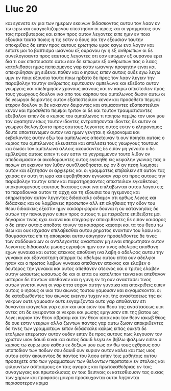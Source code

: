 # Lluc 20
και εγενετο εν μια των ημερων εκεινων διδασκοντος αυτου τον λαον εν τω ιερω και ευαγγελιζομενου επεστησαν οι ιερεις και οι γραμματεις συν τοις πρεσβυτεροις
και ειπον προς αυτον λεγοντες ειπε ημιν εν ποια εξουσια ταυτα ποιεις η τις εστιν ο δους σοι την εξουσιαν ταυτην
αποκριθεις δε ειπεν προς αυτους ερωτησω υμας καγω ενα λογον και ειπατε μοι
το βαπτισμα ιωαννου εξ ουρανου ην η εξ ανθρωπων
οι δε συνελογισαντο προς εαυτους λεγοντες οτι εαν ειπωμεν εξ ουρανου ερει δια τι ουκ επιστευσατε αυτω
εαν δε ειπωμεν εξ ανθρωπων πας ο λαος καταλιθασει ημας πεπεισμενος γαρ εστιν ιωαννην προφητην ειναι
και απεκριθησαν μη ειδεναι ποθεν
και ο ιησους ειπεν αυτοις ουδε εγω λεγω υμιν εν ποια εξουσια ταυτα ποιω
ηρξατο δε προς τον λαον λεγειν την παραβολην ταυτην ανθρωπος εφυτευσεν αμπελωνα και εξεδοτο αυτον γεωργοις και απεδημησεν χρονους ικανους
και εν καιρω απεστειλεν προς τους γεωργους δουλον ινα απο του καρπου του αμπελωνος δωσιν αυτω οι δε γεωργοι δειραντες αυτον εξαπεστειλαν κενον
και προσεθετο πεμψαι ετερον δουλον οι δε κακεινον δειραντες και ατιμασαντες εξαπεστειλαν κενον
και προσεθετο πεμψαι τριτον οι δε και τουτον τραυματισαντες εξεβαλον
ειπεν δε ο κυριος του αμπελωνος τι ποιησω πεμψω τον υιον μου τον αγαπητον ισως τουτον ιδοντες εντραπησονται
ιδοντες δε αυτον οι γεωργοι διελογιζοντο προς εαυτους λεγοντες ουτος εστιν ο κληρονομος δευτε αποκτεινωμεν αυτον ινα ημων γενηται η κληρονομια
και εκβαλοντες αυτον εξω του αμπελωνος απεκτειναν τι ουν ποιησει αυτοις ο κυριος του αμπελωνος
ελευσεται και απολεσει τους γεωργους τουτους και δωσει τον αμπελωνα αλλοις ακουσαντες δε ειπον μη γενοιτο
ο δε εμβλεψας αυτοις ειπεν τι ουν εστιν το γεγραμμενον τουτο λιθον ον απεδοκιμασαν οι οικοδομουντες ουτος εγενηθη εις κεφαλην γωνιας
πας ο πεσων επ εκεινον τον λιθον συνθλασθησεται εφ ον δ αν πεση λικμησει αυτον
και εζητησαν οι αρχιερεις και οι γραμματεις επιβαλειν επ αυτον τας χειρας εν αυτη τη ωρα και εφοβηθησαν εγνωσαν γαρ οτι προς αυτους την παραβολην ταυτην ειπεν
και παρατηρησαντες απεστειλαν εγκαθετους υποκρινομενους εαυτους δικαιους ειναι ινα επιλαβωνται αυτου λογου εις το παραδουναι αυτον τη αρχη και τη εξουσια του ηγεμονος
και επηρωτησαν αυτον λεγοντες διδασκαλε οιδαμεν οτι ορθως λεγεις και διδασκεις και ου λαμβανεις προσωπον αλλ επ αληθειας την οδον του θεου διδασκεις
εξεστιν ημιν καισαρι φορον δουναι η ου
κατανοησας δε αυτων την πανουργιαν ειπεν προς αυτους τι με πειραζετε
επιδειξατε μοι δηναριον τινος εχει εικονα και επιγραφην αποκριθεντες δε ειπον καισαρος
ο δε ειπεν αυτοις αποδοτε τοινυν τα καισαρος καισαρι και τα του θεου τω θεω
και ουκ ισχυσαν επιλαβεσθαι αυτου ρηματος εναντιον του λαου και θαυμασαντες επι τη αποκρισει αυτου εσιγησαν
προσελθοντες δε τινες των σαδδουκαιων οι αντιλεγοντες αναστασιν μη ειναι επηρωτησαν αυτον
λεγοντες διδασκαλε μωσης εγραψεν ημιν εαν τινος αδελφος αποθανη εχων γυναικα και ουτος ατεκνος αποθανη ινα λαβη ο αδελφος αυτου την γυναικα και εξαναστηση σπερμα τω αδελφω αυτου
επτα ουν αδελφοι ησαν και ο πρωτος λαβων γυναικα απεθανεν ατεκνος
και ελαβεν ο δευτερος την γυναικα και ουτος απεθανεν ατεκνος
και ο τριτος ελαβεν αυτην ωσαυτως ωσαυτως δε και οι επτα ου κατελιπον τεκνα και απεθανον
υστερον δε παντων απεθανεν και η γυνη
εν τη ουν αναστασει τινος αυτων γινεται γυνη οι γαρ επτα εσχον αυτην γυναικα
και αποκριθεις ειπεν αυτοις ο ιησους οι υιοι του αιωνος τουτου γαμουσιν και εκγαμισκονται
οι δε καταξιωθεντες του αιωνος εκεινου τυχειν και της αναστασεως της εκ νεκρων ουτε γαμουσιν ουτε εκγαμιζονται
ουτε γαρ αποθανειν ετι δυνανται ισαγγελοι γαρ εισιν και υιοι εισιν του θεου της αναστασεως υιοι οντες
οτι δε εγειρονται οι νεκροι και μωσης εμηνυσεν επι της βατου ως λεγει κυριον τον θεον αβρααμ και τον θεον ισαακ και τον θεον ιακωβ
θεος δε ουκ εστιν νεκρων αλλα ζωντων παντες γαρ αυτω ζωσιν
αποκριθεντες δε τινες των γραμματεων ειπον διδασκαλε καλως ειπας
ουκετι δε ετολμων επερωταν αυτον ουδεν
ειπεν δε προς αυτους πως λεγουσιν τον χριστον υιον δαυιδ ειναι
και αυτος δαυιδ λεγει εν βιβλω ψαλμων ειπεν ο κυριος τω κυριω μου καθου εκ δεξιων μου
εως αν θω τους εχθρους σου υποποδιον των ποδων σου
δαυιδ ουν κυριον αυτον καλει και πως υιος αυτου εστιν
ακουοντος δε παντος του λαου ειπεν τοις μαθηταις αυτου
προσεχετε απο των γραμματεων των θελοντων περιπατειν εν στολαις και φιλουντων ασπασμους εν ταις αγοραις και πρωτοκαθεδριας εν ταις συναγωγαις και πρωτοκλισιας εν τοις δειπνοις
οι κατεσθιουσιν τας οικιας των χηρων και προφασει μακρα προσευχονται ουτοι ληψονται περισσοτερον κριμα
